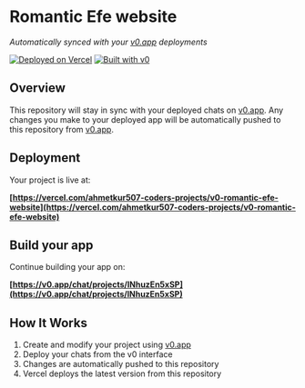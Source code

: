 # Romantic Efe website

*Automatically synced with your [v0.app](https://v0.app) deployments*

[![Deployed on Vercel](https://img.shields.io/badge/Deployed%20on-Vercel-black?style=for-the-badge&logo=vercel)](https://vercel.com/ahmetkur507-coders-projects/v0-romantic-efe-website)
[![Built with v0](https://img.shields.io/badge/Built%20with-v0.app-black?style=for-the-badge)](https://v0.app/chat/projects/lNhuzEn5xSP)

## Overview

This repository will stay in sync with your deployed chats on [v0.app](https://v0.app).
Any changes you make to your deployed app will be automatically pushed to this repository from [v0.app](https://v0.app).

## Deployment

Your project is live at:

**[https://vercel.com/ahmetkur507-coders-projects/v0-romantic-efe-website](https://vercel.com/ahmetkur507-coders-projects/v0-romantic-efe-website)**

## Build your app

Continue building your app on:

**[https://v0.app/chat/projects/lNhuzEn5xSP](https://v0.app/chat/projects/lNhuzEn5xSP)**

## How It Works

1. Create and modify your project using [v0.app](https://v0.app)
2. Deploy your chats from the v0 interface
3. Changes are automatically pushed to this repository
4. Vercel deploys the latest version from this repository
